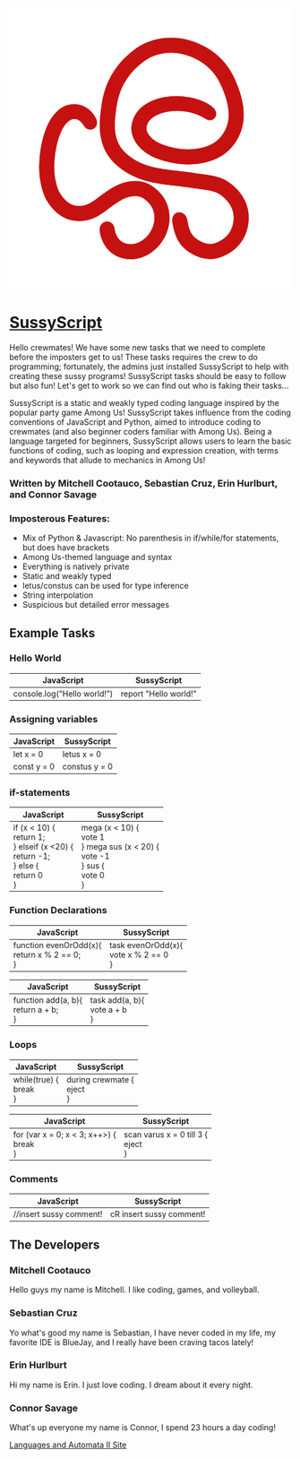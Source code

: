 ![SussyScript logo](./docs/SussyScriptLogo.png)

# [SussyScript](https://github.com/connorsavage/SussyScript)

Hello crewmates! We have some new tasks that we need to complete before the imposters get to us! These tasks requires the crew to do programming; fortunately, the admins just installed SussyScript to help with creating these sussy programs! SussyScript tasks should be easy to follow but also fun! Let's get to work so we can find out who is faking their tasks...

SussyScript is a static and weakly typed coding language inspired by the popular party game Among Us! SussyScript takes influence from the coding conventions of JavaScript and Python, aimed to introduce coding to crewmates (and also beginner coders familiar with Among Us). Being a language targeted for beginners, SussyScript allows users to learn the basic functions of coding, such as looping and expression creation, with terms and keywords that allude to mechanics in Among Us!

### Written by Mitchell Cootauco, Sebastian Cruz, Erin Hurlburt, and Connor Savage

### Imposterous Features:

- Mix of Python & Javascript: No parenthesis in if/while/for statements, but does have brackets
- Among Us-themed language and syntax
- Everything is natively private
- Static and weakly typed
- letus/constus can be used for type inference
- String interpolation
- Suspicious but detailed error messages

## Example Tasks

### Hello World

| JavaScript                  | SussyScript           |
| --------------------------- | --------------------- |
| console.log(“Hello world!”) | report "Hello world!" |

### Assigning variables

| JavaScript  | SussyScript   |
| ----------- | ------------- |
| let x = 0   | letus x = 0   |
| const y = 0 | constus y = 0 |

### if-statements

| JavaScript                                                                                     | SussyScript                                                                                |
| ---------------------------------------------------------------------------------------------- | ------------------------------------------------------------------------------------------ |
| if (x < 10) {<br> return 1;<br>} elseif (x <20) {<br> return -1;<br>} else {<br> return 0<br>} | mega (x < 10) {<br> vote 1<br>} mega sus (x < 20) {<br> vote -1<br>} sus {<br> vote 0<br>} |

### Function Declarations

| JavaScript                                         | SussyScript                                 |
| -------------------------------------------------- | ------------------------------------------- |
| function evenOrOdd(x){<br> return x % 2 == 0;<br>} | task evenOrOdd(x){<br> vote x % 2 == 0<br>} |

| JavaScript                                 | SussyScript                         |
| ------------------------------------------ | ----------------------------------- |
| function add(a, b){<br> return a + b;<br>} | task add(a, b){<br> vote a + b<br>} |

### Loops

| JavaScript                   | SussyScript                      |
| ---------------------------- | -------------------------------- |
| while(true) {<br> break<br>} | during crewmate {<br> eject<br>} |

| JavaScript                                    | SussyScript                              |
| --------------------------------------------- | ---------------------------------------- |
| for (var x = 0; x < 3; x++>) {<br> break<br>} | scan varus x = 0 till 3 {<br> eject<br>} |

### Comments

| JavaScript              | SussyScript              |
| ----------------------- | ------------------------ |
| //insert sussy comment! | cR insert sussy comment! |

## The Developers

### Mitchell Cootauco

Hello guys my name is Mitchell. I like coding, games, and volleyball.

### Sebastian Cruz

Yo what's good my name is Sebastian, I have never coded in my life, my favorite IDE is BlueJay, and I really have been craving tacos lately!

### Erin Hurlburt

Hi my name is Erin. I just love coding. I dream about it every night.

### Connor Savage

What's up everyone my name is Connor, I spend 23 hours a day coding!

[Languages and Automata II Site](https://cs.lmu.edu/~ray/classes/cc/)

